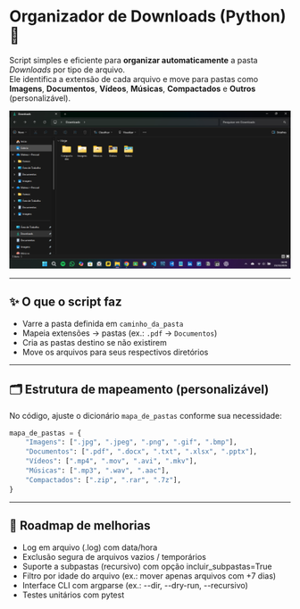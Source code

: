 # Organizador de Downloads (Python) 🐍

Script simples e eficiente para **organizar automaticamente** a pasta *Downloads* por tipo de arquivo.  
Ele identifica a extensão de cada arquivo e move para pastas como **Imagens**, **Documentos**, **Vídeos**, **Músicas**, **Compactados** e **Outros** (personalizável).

<img src="downloads-print.png" alt="Downloads">

---

## ✨ O que o script faz

- Varre a pasta definida em `caminho_da_pasta`
- Mapeia extensões → pastas (ex.: `.pdf` → `Documentos`)
- Cria as pastas destino se não existirem
- Move os arquivos para seus respectivos diretórios

---

## 🗂️ Estrutura de mapeamento (personalizável)

No código, ajuste o dicionário `mapa_de_pastas` conforme sua necessidade:

```python
mapa_de_pastas = {
    "Imagens": [".jpg", ".jpeg", ".png", ".gif", ".bmp"],
    "Documentos": [".pdf", ".docx", ".txt", ".xlsx", ".pptx"],
    "Vídeos": [".mp4", ".mov", ".avi", ".mkv"],
    "Músicas": [".mp3", ".wav", ".aac"],
    "Compactados": [".zip", ".rar", ".7z"],
}
```

---

## 🧭 Roadmap de melhorias

- Log em arquivo (.log) com data/hora
- Exclusão segura de arquivos vazios / temporários
- Suporte a subpastas (recursivo) com opção incluir_subpastas=True
- Filtro por idade do arquivo (ex.: mover apenas arquivos com +7 dias)
- Interface CLI com argparse (ex.: --dir, --dry-run, --recursivo)
- Testes unitários com pytest
